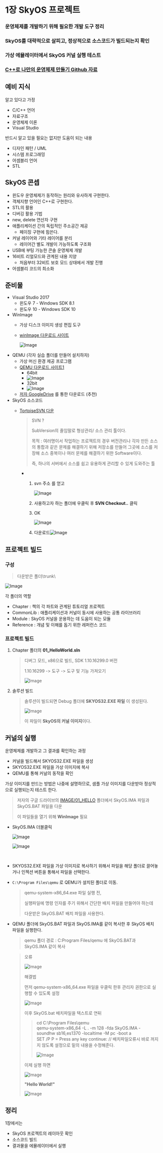 # 1장 SkyOS 프로젝트


### 운영체제를 개발하기 위해 필요한 개발 도구 정리
### SkyOS를 대략적으로 살피고, 정상적으로 소스코드가 빌드되는지 확인
### 가상 에뮬레이터에서 SkyOS 커널 실행 테스트

### [C++로 나만의 운영체제 만들기 Github 자료](https://github.com/pdpdds/skyos)



## 예비 지식

알고 있다고 가정

- C/C++ 언어
- 자료구조
- 운영체제 이론
- Visual Studio

반드시 알고 있을 필요는 없지만 도움이 되는 내용

- 디자인 패턴 / UML
- 시스템 프로그래밍
- 어셈블리 언어
- STL



## SkyOS 콘셉

- 윈도우 운영체제가 동작하는 원리와 유사하게 구현한다.
- 객체지향 언어인 C++로 구현한다.
- STL의 활용
- 디버깅 활용 기법
- new, delete 연산자 구현
- 애플리케이션 간의 독립적인 주소공간 제공
  - 페이징 구현에 힘쓴다.
- 커널 레이어와 기타 레이어를 분리
  - 레이어간 별도 개발이 가능하도록 구조화
- USB에 부팅 가능한 콘솔 운영체제 개발
- 16비트 리얼모드와 관계된 내용 지양
  - 처음부터 32비트 보호 모드 상태에서 개발 진행
- 어셈블리 코드의 최소화



## 준비물

- Visual Studio 2017
  - 윈도우 7 - Windows SDK 8.1
  - 윈도우 10 - Windows SDK 10
- WinImage
  - 가상 디스크 이미지 생성 편집 도구
  
  - [winImage 다운로드 사이트](http://www.winimage.com/)
  
    ![Image](https://i.imgur.com/Em86Z6v.png)
- QEMU (각자 실습 폴더를 만들어 설치하자)
  - 가상 머신 환경 제공 프로그램
  - [QEMU 다운로드 사이트1](www.omledom.com)
    - 64bit
    - ![Image](https://i.imgur.com/1p8kHZl.png)
    - 32bit
    - ![Image](https://i.imgur.com/NImaZtq.png)
  - [저자 GoogleDrive](https://drive.google.com/drive/folders/1Lwm2t7rAEHrBl3G7IUoIHzbG4QEPgFnw) 를 통한 다운로드 (추천)
- SkyOS 소스코드
  - [TortoiseSVN 다운](https://osdn.net/projects/tortoisesvn/storage/1.12.0/Application/TortoiseSVN-1.12.0.28568-x64-svn-1.12.0.msi/)
    
    > SVN ? 
    >
    > SubVersion의 줄임말로 형상관리/ 소스 관리 툴이다.
    >
    > 목적 : 여러명이서 작업하는 프로젝트의 경우 버전관리나 각자 만든 소스의 통합과 같은 문제를 해결하기 위해 저장소를 만들어 그곳에 소스를 저장해 소스 중복이나 여러 문제를 해결하기 위한 Software이다.
    >
    > 즉, 하나의 서버에서 소스를 쉽고 유용하게 관리할 수 있게 도와주는 툴

    - 1. svn 주소 를 얻고
    
         ![Image](https://i.imgur.com/9VBD3Ao.png)
    
      2. 사용하고자 하는 폴더에 우클릭 후 **SVN Checkout..** 클릭
    
      3. OK
    
         ![Image](https://i.imgur.com/f6qtnt1.png)
    
      4. 다운로드![Image](https://i.imgur.com/hdGWTPt.png)
  
  


## 프로젝트 빌드

### 구성

> 다운받은 폴더\trunk\

![Image](https://i.imgur.com/Cq70PLD.png)

각 폴더의 역할

- Chapter : 책의 각 파트와 관계된 튜토리얼 프로젝트
- CommonLib : 애플리케이션과 커널이 동시에 사용하는 공통 라이브러리
- Module : SkyOS 커널을 운용하는 데 도움이 되는 모듈
- Reference : 개념 및 이해를 돕기 위한 레퍼런스 코드



### 프로젝트 빌드 

1. Chapter 폴더의 **01_HelloWorld.sln**

   > 디버그 모드, x86으로 빌드, SDK 1.10.16299.0 버전
   >
   > 1.10.16299 -> 도구 -> 도구 및 기능 가져오기
   >
   > ![Image](https://i.imgur.com/pAn8ObY.png)

2. 솔루션 빌드

   > 솔루션이 빌드되면 Debug 폴더에 **SKYOS32.EXE 파일** 이 생성된다.
   >
   > ![Image](https://i.imgur.com/xHAK4Hb.png)
   >
   > 이 파일이 **SkyOS의 커널 이미지**이다.

   

## 커널의 실행

운영체제를 개발하고 그 결과를 확인하는 과정

- 커널을 빌드해서 SKYOS32.EXE 파일을 생성
- SKYOS32.EXE 파일을 가상 이미지에 복사
- QEMU를 통해 커널의 동작을 확인

가상 이미지를 만드는 방법은 나중에 설명하므로,  샘플 가상 이미지를 다운받아 정상적으로 실행되는지 테스트 한다.

> 저자의 구글 드라이브의 [IMAGE/01_HELLO](https://drive.google.com/drive/folders/1ZNwxZh6QGgjhIP59J_UmhVZpMwQnGCcs) 폴더에서 SkyOS.IMA 파일과 SkyOS.BAT 파일을 다운
>
> 이 파일들을 열기 위해 **WinImage** 필요

- SkyOS.IMA 더블클릭

  ![Image](https://i.imgur.com/5lstiMs.png)

  ![Image](https://i.imgur.com/kiympvl.png)

​	

- SKYOS32.EXE 파일을 가상 이미지로 복사하기 위해서 파일을 해당 폴더로 끌어놓거나 인젝션 버튼을 통해서 파일을 선택한다.

- ``C:\Program Files\qemu`` 로 QEMU가 설치된 폴더로 이동.

  > qemu-system-x86_64.exe 파일 실행 전, 
  >
  > 실행파일에 명령 인자를 주기 위해서 간단한 배치 파일을 만들어야 하는데
  >
  > 다운받은 SkyOS.BAT 배치 파일을 사용한다.

- QEMU 폴더에 SkyOS.BAT 파일과 SkyOS.IMA를 같이 복사한 후 SkyOS 배치 파일을 실행한다.

  > qemu 폴더 경로 : C:Program Files/qemu 에 SkyOS.BAT과 SkyOS.IMA 같이 복사

  > 오류
  >
  > ![Image](https://i.imgur.com/MTIHzzl.png)
  >
  > 해결법
  >
  > 먼저 qemu-system-x86_64.exe 파일을 우클릭 한후 관리자 권한으로 실행할 수 있도록 설정
  >
  > ![Image](https://i.imgur.com/8eyWija.png)
  >
  > 이후 SkyOS.bat 배치파일을 텍스트로 연뒤
  >
  > > cd C:\Program Files\qemu<br>qemu-system-x86_64 -L . -m 128 -fda SkyOS.IMA -soundhw sb16,es1370 -localtime -M pc -boot a<br>SET /P P = Press any key continue: // 배치파일오류시 바로 꺼지지 않도록 설정으로 밑의 내용을 수정해준다.
  > >
  > > ![Image](https://i.imgur.com/J5QemSd.png)
  > 
  > 이제 실행 하면
  > 
  > ![Image](https://i.imgur.com/XNNUZs8.png)
  > 
  > **"Hello World!"**
  >
  > ![Image](https://i.imgur.com/nI5Bs45.png)



## 정리

1장에서는

- SkyOS 프로젝트의 레이아웃 확인
- 소스코드 빌드
- 결과물을 에뮬레이터에서 실행
